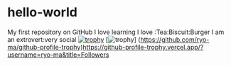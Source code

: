 # hello-world
My first repository on GitHub
I love learning
I love :Tea:Biscuit:Burger
I am an extrovert:very social
[![trophy](https://github-profile-trophy.vercel.app/?username=ryo-ma)](https://github.com/ryo-ma/github-profile-trophy)
[![trophy](https://github-profile-trophy.vercel.app/?username=ryo-ma&theme=onedark)]
(https://github.com/ryo-ma/github-profile-trophy)https://github-profile-trophy.vercel.app/?username=ryo-ma&title=Followers


